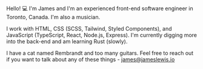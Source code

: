 Hello! 💻 I'm James and I'm an experienced front-end software engineer in Toronto, Canada. I'm also a musician.

I work with HTML, CSS (SCSS, Tailwind, Styled Components), and JavaScript (TypeScript, React, Node.js, Express). I'm currently digging more into the back-end and am learning Rust (slowly).

I have a cat named Rembrandt and too many guitars. Feel free to reach out if you want to talk about any of these things - james@jameslewis.io

